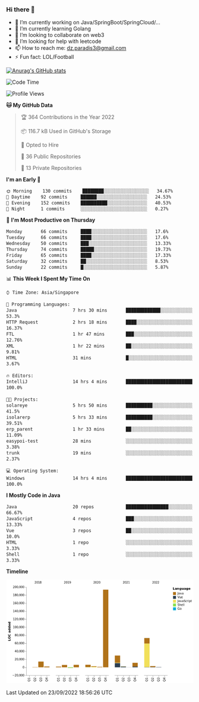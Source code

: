 ### Hi there 👋

- 🔭 I’m currently working on Java/SpringBoot/SpringCloud/...
- 🌱 I’m currently learning Golang
- 👯 I’m looking to collaborate on web3
- 🤔 I’m looking for help with leetcode
- 📫 How to reach me: dz.paradis3@gmail.com
- ⚡ Fun fact: LOL/Football

[![Anurag's GitHub stats](https://github-readme-stats.vercel.app/api?username=xiumu2017&show_icons=true&theme=radical)](https://github.com/anuraghazra/github-readme-stats)

<!--
**xiumu2017/xiumu2017** is a ✨ _special_ ✨ repository because its `README.md` (this file) appears on your GitHub profile.

Here are some ideas to get you started:

- 🔭 I’m currently working on ...
- 🌱 I’m currently learning ...
- 👯 I’m looking to collaborate on ...
- 🤔 I’m looking for help with ...
- 💬 Ask me about ...
- 📫 How to reach me: ...
- 😄 Pronouns: ...
- ⚡ Fun fact: ...
-->

<!--START_SECTION:waka-->
![Code Time](http://img.shields.io/badge/Code%20Time-833%20hrs%2057%20mins-blue)

![Profile Views](http://img.shields.io/badge/Profile%20Views-1-blue)

**🐱 My GitHub Data** 

> 🏆 364 Contributions in the Year 2022
 > 
> 📦 116.7 kB Used in GitHub's Storage 
 > 
> 💼 Opted to Hire
 > 
> 📜 36 Public Repositories 
 > 
> 🔑 13 Private Repositories  
 > 
**I'm an Early 🐤** 

```text
🌞 Morning    130 commits    ████████░░░░░░░░░░░░░░░░░   34.67% 
🌆 Daytime    92 commits     ██████░░░░░░░░░░░░░░░░░░░   24.53% 
🌃 Evening    152 commits    ██████████░░░░░░░░░░░░░░░   40.53% 
🌙 Night      1 commits      ░░░░░░░░░░░░░░░░░░░░░░░░░   0.27%

```
📅 **I'm Most Productive on Thursday** 

```text
Monday       66 commits     ████░░░░░░░░░░░░░░░░░░░░░   17.6% 
Tuesday      66 commits     ████░░░░░░░░░░░░░░░░░░░░░   17.6% 
Wednesday    50 commits     ███░░░░░░░░░░░░░░░░░░░░░░   13.33% 
Thursday     74 commits     █████░░░░░░░░░░░░░░░░░░░░   19.73% 
Friday       65 commits     ████░░░░░░░░░░░░░░░░░░░░░   17.33% 
Saturday     32 commits     ██░░░░░░░░░░░░░░░░░░░░░░░   8.53% 
Sunday       22 commits     █░░░░░░░░░░░░░░░░░░░░░░░░   5.87%

```


📊 **This Week I Spent My Time On** 

```text
⌚︎ Time Zone: Asia/Singapore

💬 Programming Languages: 
Java                     7 hrs 30 mins       █████████████░░░░░░░░░░░░   53.3% 
HTTP Request             2 hrs 18 mins       ████░░░░░░░░░░░░░░░░░░░░░   16.37% 
FTL                      1 hr 47 mins        ███░░░░░░░░░░░░░░░░░░░░░░   12.76% 
XML                      1 hr 22 mins        ██░░░░░░░░░░░░░░░░░░░░░░░   9.81% 
HTML                     31 mins             █░░░░░░░░░░░░░░░░░░░░░░░░   3.67%

🔥 Editors: 
IntelliJ                 14 hrs 4 mins       █████████████████████████   100.0%

🐱‍💻 Projects: 
solareye                 5 hrs 50 mins       ██████████░░░░░░░░░░░░░░░   41.5% 
isolarerp                5 hrs 33 mins       ██████████░░░░░░░░░░░░░░░   39.51% 
erp_parent               1 hr 33 mins        ██░░░░░░░░░░░░░░░░░░░░░░░   11.09% 
easypoi-test             28 mins             ░░░░░░░░░░░░░░░░░░░░░░░░░   3.38% 
trunk                    19 mins             ░░░░░░░░░░░░░░░░░░░░░░░░░   2.37%

💻 Operating System: 
Windows                  14 hrs 4 mins       █████████████████████████   100.0%

```

**I Mostly Code in Java** 

```text
Java                     20 repos            ████████████████░░░░░░░░░   66.67% 
JavaScript               4 repos             ███░░░░░░░░░░░░░░░░░░░░░░   13.33% 
Vue                      3 repos             ██░░░░░░░░░░░░░░░░░░░░░░░   10.0% 
HTML                     1 repo              ░░░░░░░░░░░░░░░░░░░░░░░░░   3.33% 
Shell                    1 repo              ░░░░░░░░░░░░░░░░░░░░░░░░░   3.33%

```


**Timeline**

![Chart not found](https://raw.githubusercontent.com/xiumu2017/xiumu2017/main/charts/bar_graph.png) 


 Last Updated on 23/09/2022 18:56:26 UTC
<!--END_SECTION:waka-->
